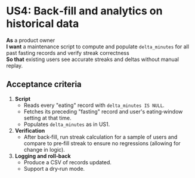 # US4: Back‑fill and analytics on historical data

**As** a product owner  
**I want** a maintenance script to compute and populate `delta_minutes` for all past fasting records and verify streak correctness  
**So that** existing users see accurate streaks and deltas without manual replay.

## Acceptance criteria
1. **Script**  
   - Reads every "eating" record with `delta_minutes IS NULL`.  
   - Fetches its preceding "fasting" record and user's eating‑window setting at that time.  
   - Populates `delta_minutes` as in US1.  
2. **Verification**  
   - After back‑fill, run streak calculation for a sample of users and compare to pre‑fill streak to ensure no regressions (allowing for change in logic).  
3. **Logging and roll‑back**  
   - Produce a CSV of records updated.  
   - Support a dry‑run mode. 